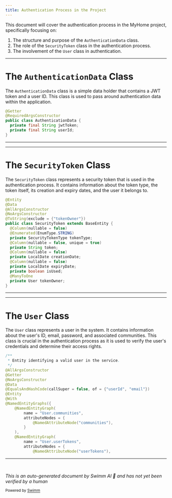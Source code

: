 ```yaml
---
title: Authentication Process in the Project
---
```

This document will cover the authentication process in the MyHome project, specifically focusing on:

1. The structure and purpose of the `AuthenticationData` class.
2. The role of the `SecurityToken` class in the authentication process.
3. The involvement of the `User` class in authentication.

<SwmSnippet path="/service/src/main/java/com/myhome/domain/AuthenticationData.java" line="6">

---

# The `AuthenticationData` Class

The `AuthenticationData` class is a simple data holder that contains a JWT token and a user ID. This class is used to pass around authentication data within the application.

```java
@Getter
@RequiredArgsConstructor
public class AuthenticationData {
  private final String jwtToken;
  private final String userId;
}
```

---

</SwmSnippet>

<SwmSnippet path="/service/src/main/java/com/myhome/domain/SecurityToken.java" line="15">

---

# The `SecurityToken` Class

The `SecurityToken` class represents a security token that is used in the authentication process. It contains information about the token type, the token itself, its creation and expiry dates, and the user it belongs to.

```java
@Entity
@Data
@AllArgsConstructor
@NoArgsConstructor
@ToString(exclude = {"tokenOwner"})
public class SecurityToken extends BaseEntity {
  @Column(nullable = false)
  @Enumerated(EnumType.STRING)
  private SecurityTokenType tokenType;
  @Column(nullable = false, unique = true)
  private String token;
  @Column(nullable = false)
  private LocalDate creationDate;
  @Column(nullable = false)
  private LocalDate expiryDate;
  private boolean isUsed;
  @ManyToOne
  private User tokenOwner;
}
```

---

</SwmSnippet>

<SwmSnippet path="/service/src/main/java/com/myhome/domain/User.java" line="40">

---

# The `User` Class

The `User` class represents a user in the system. It contains information about the user's ID, email, password, and associated communities. This class is crucial in the authentication process as it is used to verify the user's credentials and determine their access rights.

```java
/**
 * Entity identifying a valid user in the service.
 */
@AllArgsConstructor
@Getter
@NoArgsConstructor
@Data
@EqualsAndHashCode(callSuper = false, of = {"userId", "email"})
@Entity
@With
@NamedEntityGraphs({
    @NamedEntityGraph(
        name = "User.communities",
        attributeNodes = {
            @NamedAttributeNode("communities"),
        }
    ),
    @NamedEntityGraph(
        name = "User.userTokens",
        attributeNodes = {
            @NamedAttributeNode("userTokens"),
```

---

</SwmSnippet>

&nbsp;

*This is an auto-generated document by Swimm AI 🌊 and has not yet been verified by a human*

<SwmMeta version="3.0.0" repo-id="Z2l0aHViJTNBJTNBbXlob21lJTNBJTNBc3dpbW1pbw==" repo-name="myhome"><sup>Powered by [Swimm](/)</sup></SwmMeta>
